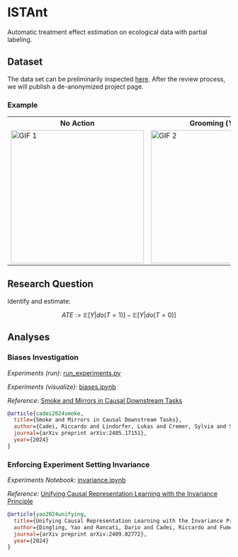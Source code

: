 # ISTAnt

Automatic treatment effect estimation on ecological data with partial labeling.

## Dataset

The data set can be preliminarily inspected [here](https://figshare.com/s/0970e149cfe72089c771?file=48137317). After the review process, we will publish a de-anonymized project page.

### Example

<table align="center">
  <tr>
    <th>No Action</th>
    <th>Grooming (<i>Y2F</i>)</th>
  </tr>
  <tr>
    <td><img src="img/example_nogrooming.gif" alt="GIF 1" width="300" height="300"></td> 
    <td><img src="img/example_grooming.gif" alt="GIF 2" width="300" height="300"></td>
  </tr>
</table>


## Research Question

Identify and estimate:

$$ATE := \mathbb{E}[Y|do(T=1)]- \mathbb{E}[Y|do(T=0)]$$


## Analyses

### Biases Investigation

_Experiments (run)_: [run_experiments.py](https://github.com/CausalLearningAI/ISTAnt/blob/main/src/run_experiments.py)

_Experiments (visualize)_: [biases.ipynb](https://github.com/CausalLearningAI/ISTAnt/blob/main/experiments/biases.ipynb)

_Reference_: [Smoke and Mirrors in Causal Downstream Tasks](https://arxiv.org/abs/2405.17151)

```bibtex
@article{cadei2024smoke,
  title={Smoke and Mirrors in Causal Downstream Tasks},
  author={Cadei, Riccardo and Lindorfer, Lukas and Cremer, Sylvia and Schmid, Cordelia and Locatello, Francesco},
  journal={arXiv preprint arXiv:2405.17151},
  year={2024}
}
```

### Enforcing Experiment Setting Invariance

_Experiments Notebook:_ [invariance.ipynb](https://github.com/CausalLearningAI/ISTAnt/blob/main/experiments/invariance.ipynb)

_Reference:_ [Unifying Causal Representation Learning with the Invariance Principle](https://www.arxiv.org/abs/2409.02772)

```bibtex
@article{yao2024unifying,
  title={Unifying Causal Representation Learning with the Invariance Principle},
  author={Dingling, Yao and Rancati, Dario and Cadei, Riccardo and Fumero, Marco and Locatello, Francesco},
  journal={arXiv preprint arXiv:2409.02772},
  year={2024}
}
```
